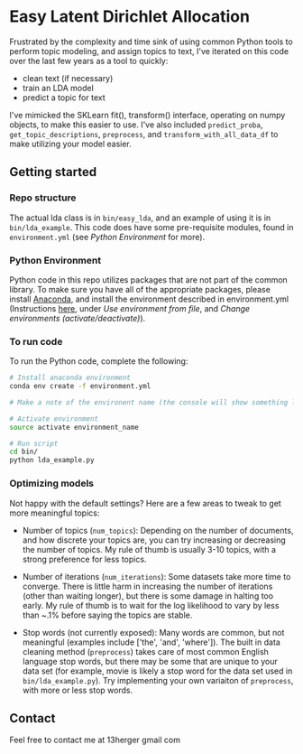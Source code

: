 # Easy Latent Dirichlet Allocation

Frustrated by the complexity and time sink of using common Python tools to perform topic modeling, and assign topics 
to text, I've iterated on this code over the last few years as a tool to quickly:

 - clean text (if necessary)
 - train an LDA model
 - predict a topic for text

I've mimicked the SKLearn fit(), transform() interface, operating on numpy objects, to make this easier to use. I've 
also included `predict_proba`, `get_topic_descriptions`, `preprocess`, and `transform_with_all_data_df` to make 
utilizing your model easier.  

## Getting started

### Repo structure
The actual lda class is in `bin/easy_lda`, and an example of using it is in `bin/lda_example`. This code does have 
some pre-requisite modules, found in `environment.yml` (see _Python Environment_ for more). 

### Python Environment
Python code in this repo utilizes packages that are not part of the common library. To make sure you have all of the 
appropriate packages, please install [Anaconda](https://www.continuum.io/downloads), and install the environment 
described in environment.yml (Instructions [here](http://conda.pydata.org/docs/using/envs.html), under *Use 
environment from file*, and *Change environments (activate/deactivate)*). 

### To run code
  
To run the Python code, complete the following:
```bash
# Install anaconda environment
conda env create -f environment.yml 

# Make a note of the environent name (the console will show something like: source activate _environment_name_)

# Activate environment
source activate environment_name

# Run script
cd bin/
python lda_example.py
```

### Optimizing models

Not happy with the default settings? Here are a few areas to tweak to get more meaningful topics:

 - Number of topics (`num_topics`): Depending on the number of documents, and how discrete your topics are, you can try
  increasing 
 or decreasing the number of topics. My rule of thumb is usually 3-10 topics, with a strong preference for less topics. 
 
 - Number of iterations (`num_iterations`): Some datasets take more time to converge. There is little harm in 
 increasing the number of iterations (other than waiting longer), but there is some damage in halting too early. My 
 rule of thumb is to wait for the log likelihood to vary by less than ~.1% before saying the topics are stable. 
 
 - Stop words (not currently exposed): Many words are common, but not meaningful (examples include ['the', 'and', 
 'where']). The built in data cleaning method (`preprocess`) takes care of most common English language stop words, 
 but there may be some that are unique to your data set (for example, movie is likely a stop word for the data set 
 used in `bin/lda_example.py`). Try implementing your own variaiton of `preprocess`, with more or less stop words. 

## Contact
Feel free to contact me at 13herger <at> gmail <dot> com
